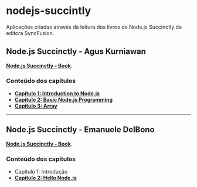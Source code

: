 # nodejs-succintly
Aplicações criadas através da leitura dos livros de Node.js Succinctly da editora SyncFusion.

## Node.js Succinctly - Agus Kurniawan
__[Node.js Succinctly - Book](http://pepa.holla.cz/wp-content/uploads/2016/01/Nodejs_Succinctly.pdf)__.
 
### Conteúdo dos capítulos
- __[Capítulo 1: Introduction to Node.js](agus/capitulo1)__
- __[Capítulo 2: Basic Node.js Programming](agus/capitulo2)__
- __[Capítulo 3: Array](agus/capitulo3)__

---

## Node.js Succinctly - Emanuele DelBono
__[Node.js Succinctly - Book](https://www.syncfusion.com/resources/techportal/details/ebooks/nodejs)__.

### Conteúdo dos capítulos
- Capítulo 1: Introdução
- __[Capítulo 2: Hello Node.js](emanuele/capitulo2)__

